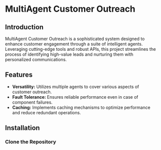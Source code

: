 # MultiAgent Customer Outreach

## Introduction
MultiAgent Customer Outreach is a sophisticated system designed to enhance customer engagement through a suite of intelligent agents. Leveraging cutting-edge tools and robust APIs, this project streamlines the process of identifying high-value leads and nurturing them with personalized communications.

## Features
- **Versatility:** Utilizes multiple agents to cover various aspects of customer outreach.
- **Fault Tolerance:** Ensures reliable performance even in case of component failures.
- **Caching:** Implements caching mechanisms to optimize performance and reduce redundant operations.

## Installation

### Clone the Repository

